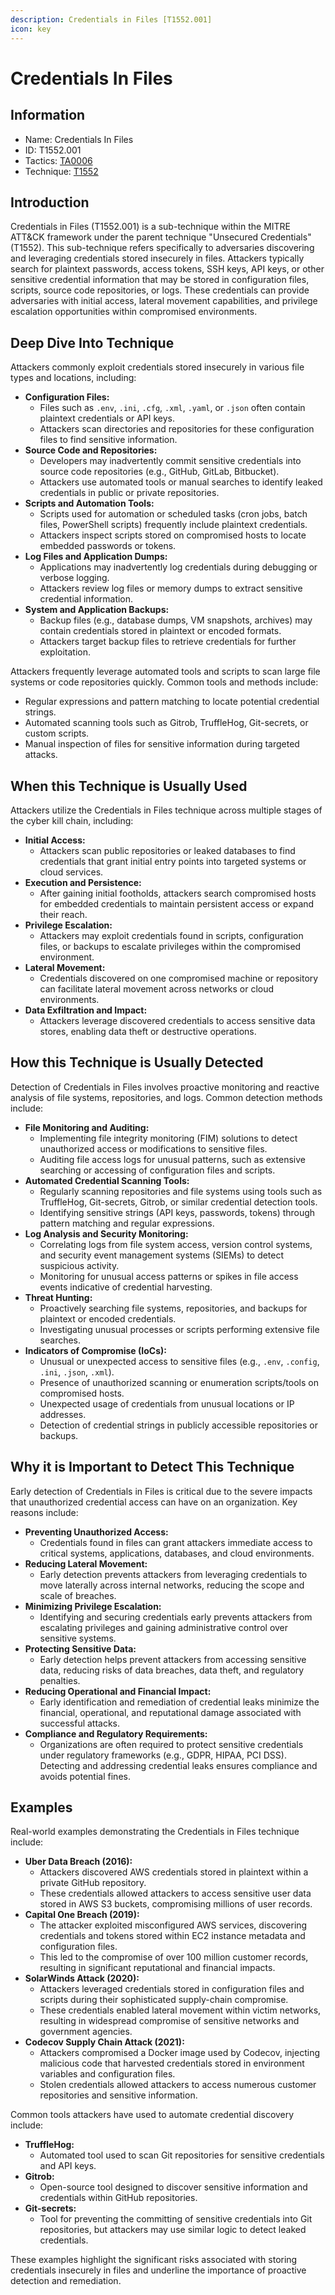 ```yaml
---
description: Credentials in Files [T1552.001]
icon: key
---
```


# Credentials In Files

## Information

* Name: Credentials In Files
* ID: T1552.001
* Tactics: [TA0006](../)
* Technique: [T1552](./)

## Introduction

Credentials in Files (T1552.001) is a sub-technique within the MITRE ATT\&CK framework under the parent technique "Unsecured Credentials" (T1552). This sub-technique refers specifically to adversaries discovering and leveraging credentials stored insecurely in files. Attackers typically search for plaintext passwords, access tokens, SSH keys, API keys, or other sensitive credential information that may be stored in configuration files, scripts, source code repositories, or logs. These credentials can provide adversaries with initial access, lateral movement capabilities, and privilege escalation opportunities within compromised environments.

## Deep Dive Into Technique

Attackers commonly exploit credentials stored insecurely in various file types and locations, including:

* **Configuration Files:**
  * Files such as `.env`, `.ini`, `.cfg`, `.xml`, `.yaml`, or `.json` often contain plaintext credentials or API keys.
  * Attackers scan directories and repositories for these configuration files to find sensitive information.
* **Source Code and Repositories:**
  * Developers may inadvertently commit sensitive credentials into source code repositories (e.g., GitHub, GitLab, Bitbucket).
  * Attackers use automated tools or manual searches to identify leaked credentials in public or private repositories.
* **Scripts and Automation Tools:**
  * Scripts used for automation or scheduled tasks (cron jobs, batch files, PowerShell scripts) frequently include plaintext credentials.
  * Attackers inspect scripts stored on compromised hosts to locate embedded passwords or tokens.
* **Log Files and Application Dumps:**
  * Applications may inadvertently log credentials during debugging or verbose logging.
  * Attackers review log files or memory dumps to extract sensitive credential information.
* **System and Application Backups:**
  * Backup files (e.g., database dumps, VM snapshots, archives) may contain credentials stored in plaintext or encoded formats.
  * Attackers target backup files to retrieve credentials for further exploitation.

Attackers frequently leverage automated tools and scripts to scan large file systems or code repositories quickly. Common tools and methods include:

* Regular expressions and pattern matching to locate potential credential strings.
* Automated scanning tools such as Gitrob, TruffleHog, Git-secrets, or custom scripts.
* Manual inspection of files for sensitive information during targeted attacks.

## When this Technique is Usually Used

Attackers utilize the Credentials in Files technique across multiple stages of the cyber kill chain, including:

* **Initial Access:**
  * Attackers scan public repositories or leaked databases to find credentials that grant initial entry points into targeted systems or cloud services.
* **Execution and Persistence:**
  * After gaining initial footholds, attackers search compromised hosts for embedded credentials to maintain persistent access or expand their reach.
* **Privilege Escalation:**
  * Attackers may exploit credentials found in scripts, configuration files, or backups to escalate privileges within the compromised environment.
* **Lateral Movement:**
  * Credentials discovered on one compromised machine or repository can facilitate lateral movement across networks or cloud environments.
* **Data Exfiltration and Impact:**
  * Attackers leverage discovered credentials to access sensitive data stores, enabling data theft or destructive operations.

## How this Technique is Usually Detected

Detection of Credentials in Files involves proactive monitoring and reactive analysis of file systems, repositories, and logs. Common detection methods include:

* **File Monitoring and Auditing:**
  * Implementing file integrity monitoring (FIM) solutions to detect unauthorized access or modifications to sensitive files.
  * Auditing file access logs for unusual patterns, such as extensive searching or accessing of configuration files and scripts.
* **Automated Credential Scanning Tools:**
  * Regularly scanning repositories and file systems using tools such as TruffleHog, Git-secrets, Gitrob, or similar credential detection tools.
  * Identifying sensitive strings (API keys, passwords, tokens) through pattern matching and regular expressions.
* **Log Analysis and Security Monitoring:**
  * Correlating logs from file system access, version control systems, and security event management systems (SIEMs) to detect suspicious activity.
  * Monitoring for unusual access patterns or spikes in file access events indicative of credential harvesting.
* **Threat Hunting:**
  * Proactively searching file systems, repositories, and backups for plaintext or encoded credentials.
  * Investigating unusual processes or scripts performing extensive file searches.
* **Indicators of Compromise (IoCs):**
  * Unusual or unexpected access to sensitive files (e.g., `.env`, `.config`, `.ini`, `.json`, `.xml`).
  * Presence of unauthorized scanning or enumeration scripts/tools on compromised hosts.
  * Unexpected usage of credentials from unusual locations or IP addresses.
  * Detection of credential strings in publicly accessible repositories or backups.

## Why it is Important to Detect This Technique

Early detection of Credentials in Files is critical due to the severe impacts that unauthorized credential access can have on an organization. Key reasons include:

* **Preventing Unauthorized Access:**
  * Credentials found in files can grant attackers immediate access to critical systems, applications, databases, and cloud environments.
* **Reducing Lateral Movement:**
  * Early detection prevents attackers from leveraging credentials to move laterally across internal networks, reducing the scope and scale of breaches.
* **Minimizing Privilege Escalation:**
  * Identifying and securing credentials early prevents attackers from escalating privileges and gaining administrative control over sensitive systems.
* **Protecting Sensitive Data:**
  * Early detection helps prevent attackers from accessing sensitive data, reducing risks of data breaches, data theft, and regulatory penalties.
* **Reducing Operational and Financial Impact:**
  * Early identification and remediation of credential leaks minimize the financial, operational, and reputational damage associated with successful attacks.
* **Compliance and Regulatory Requirements:**
  * Organizations are often required to protect sensitive credentials under regulatory frameworks (e.g., GDPR, HIPAA, PCI DSS). Detecting and addressing credential leaks ensures compliance and avoids potential fines.

## Examples

Real-world examples demonstrating the Credentials in Files technique include:

* **Uber Data Breach (2016):**
  * Attackers discovered AWS credentials stored in plaintext within a private GitHub repository.
  * These credentials allowed attackers to access sensitive user data stored in AWS S3 buckets, compromising millions of user records.
* **Capital One Breach (2019):**
  * The attacker exploited misconfigured AWS services, discovering credentials and tokens stored within EC2 instance metadata and configuration files.
  * This led to the compromise of over 100 million customer records, resulting in significant reputational and financial impacts.
* **SolarWinds Attack (2020):**
  * Attackers leveraged credentials stored in configuration files and scripts during their sophisticated supply-chain compromise.
  * These credentials enabled lateral movement within victim networks, resulting in widespread compromise of sensitive networks and government agencies.
* **Codecov Supply Chain Attack (2021):**
  * Attackers compromised a Docker image used by Codecov, injecting malicious code that harvested credentials stored in environment variables and configuration files.
  * Stolen credentials allowed attackers to access numerous customer repositories and sensitive information.

Common tools attackers have used to automate credential discovery include:

* **TruffleHog:**
  * Automated tool used to scan Git repositories for sensitive credentials and API keys.
* **Gitrob:**
  * Open-source tool designed to discover sensitive information and credentials within GitHub repositories.
* **Git-secrets:**
  * Tool for preventing the committing of sensitive credentials into Git repositories, but attackers may use similar logic to detect leaked credentials.

These examples highlight the significant risks associated with storing credentials insecurely in files and underline the importance of proactive detection and remediation.
